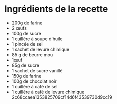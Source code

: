 # Ingrédients de la recette

- 200g de farine
- 2 œufs
- 100g de sucre
- 1 cuillère à soupe d’huile
- 1 pincée de sel
- 1 sachet de levure chimique
- 85 g de beurre mou
- 1œuf
- 85g de sucre
- 1 sachet de sucre vanillé
- 150g de farine
- 100g de chocolat noir
- 1 cuillère à café de sel
- 1 cuillère à café de levure chimique
2c68ccaea1353825709cf14d6f43539730d9cc19
